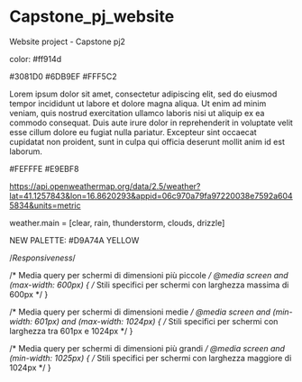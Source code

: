 # Capstone_pj_website

Website project - Capstone pj2

color: #ff914d

#3081D0
#6DB9EF
#FFF5C2

Lorem ipsum dolor sit amet, consectetur adipiscing elit, sed do eiusmod tempor incididunt ut labore et dolore magna aliqua. Ut enim ad minim veniam, quis nostrud exercitation ullamco laboris nisi ut aliquip ex ea commodo consequat. Duis aute irure dolor in reprehenderit in voluptate velit esse cillum dolore eu fugiat nulla pariatur. Excepteur sint occaecat cupidatat non proident, sunt in culpa qui officia deserunt mollit anim id est laborum.




#FEFFFE
#E9EBF8

https://api.openweathermap.org/data/2.5/weather?lat=41.1257843&lon=16.8620293&appid=06c970a79fa97220038e7592a6045834&units=metric


weather.main = [clear, rain, thunderstorm, clouds, drizzle]



NEW PALETTE: #D9A74A YELLOW
             


/*Responsiveness*/

/* Media query per schermi di dimensioni più piccole */
@media screen and (max-width: 600px) {
    /* Stili specifici per schermi con larghezza massima di 600px */
  }
  
  /* Media query per schermi di dimensioni medie */
  @media screen and (min-width: 601px) and (max-width: 1024px) {
    /* Stili specifici per schermi con larghezza tra 601px e 1024px */
  }
  
  /* Media query per schermi di dimensioni più grandi */
  @media screen and (min-width: 1025px) {
    /* Stili specifici per schermi con larghezza maggiore di 1024px */
  }